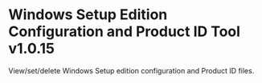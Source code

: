# Windows Setup Edition Configuration and Product ID Tool v1.0.15
View/set/delete Windows Setup edition configuration and Product ID files.
